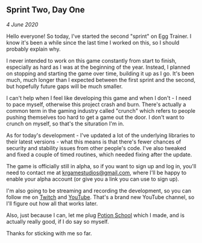 Sprint Two, Day One
---

_4 June 2020_

Hello everyone! So today, I've started the second "sprint" on Egg Trainer. I know it's been a while since the last time I worked on this, so I should probably explain why.

I never intended to work on this game constantly from start to finish, especially as hard as I was at the beginning of the year. Instead, I planned on stopping and starting the game over time, building it up as I go. It's been much, much longer than I expected between the first sprint and the second, but hopefully future gaps will be much smaller.

I can't help when I feel like developing this game and when I don't - I need to pace myself, otherwise this project crash and burn. There's actually a common term in the gaming industry called "crunch" which refers to people pushing themselves too hard to get a game out the door. I don't want to crunch on myself, so that's the situration I'm in.

As for today's development - I've updated a lot of the underlying libraries to their latest versions - what this means is that there's fewer chances of security and stability issues from other people's code. I've also tweaked and fixed a couple of timed routines, which needed fixing after the update.

The game is officially still in alpha, so if you want to sign up and log in, you'll need to contact me at krgamestudios@gmail.com, where I'll be happy to enable your alpha account (or give you a link you can use to sign up).

I'm also going to be streaming and recording the development, so you can follow me on [Twitch](https://www.twitch.tv/Ratstail91) and [YouTube](https://www.youtube.com/channel/UCbPSa933lj2D-Oa-7pPvZFw). That's a brand new YouTube channel, so I'll figure out how all that works later.

Also, just because I can, let me plug [Potion School](https://www.drivethrucards.com/product/305213/Potion-School) which I made, and is actually really good, if I do say so myself.

Thanks for sticking with me so far.

